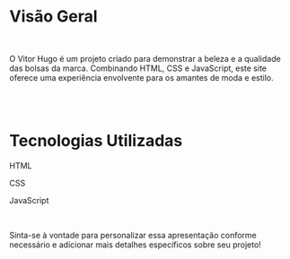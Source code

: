 
<h1>Visão Geral</h1>
<br>
<p>O Vitor Hugo é um projeto criado para demonstrar a beleza e a qualidade das bolsas da marca. Combinando HTML, CSS e JavaScript, este site oferece uma experiência envolvente para os amantes de moda e estilo.</p>
<br>
<br>
<h1>Tecnologias Utilizadas</h1>
<p>HTML</p>
<p>CSS</p>
<p>JavaScript</p>
<br>
<p>Sinta-se à vontade para personalizar essa apresentação conforme necessário e adicionar mais detalhes específicos sobre seu projeto!</p>